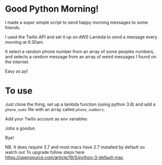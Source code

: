 # Good Python Morning!

I made a super simple script to send happy morning messages to some friends.

I used the Twilio API and set it up on AWS Lambda to send a message every morning at 9.30am.

It select a random phone number from an array of some peoples numbers, and selects a random message from an array of weird messages I found on the internet.

Easy as py!

# To use

Just clone the thing, set up a lambda function (using python 3.8) and add a `phone_nums` file with an array called `phone_numbers`.

Add your Twilio account as env variables

Jobs a goodun

Bye!

NB. It does require 3.7 and most macs have 2.7 installed by default so watch out
To upgrade follow steps here https://opensource.com/article/19/5/python-3-default-mac
